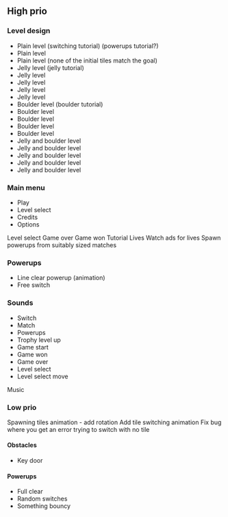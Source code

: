 ## High prio

### Level design

- Plain level (switching tutorial) (powerups tutorial?)
- Plain level
- Plain level (none of the initial tiles match the goal)
- Jelly level (jelly tutorial)
- Jelly level
- Jelly level
- Jelly level
- Jelly level
- Boulder level (boulder tutorial)
- Boulder level
- Boulder level
- Boulder level
- Boulder level
- Jelly and boulder level
- Jelly and boulder level
- Jelly and boulder level
- Jelly and boulder level
- Jelly and boulder level

### Main menu

- Play
- Level select
- Credits
- Options

Level select
Game over
Game won
Tutorial
Lives
Watch ads for lives
Spawn powerups from suitably sized matches

### Powerups

- Line clear powerup (animation)
- Free switch

### Sounds

- Switch
- Match
- Powerups
- Trophy level up
- Game start
- Game won
- Game over
- Level select
- Level select move

Music

### Low prio

Spawning tiles animation - add rotation
Add tile switching animation
Fix bug where you get an error trying to switch with no tile

#### Obstacles

- Key door

#### Powerups

- Full clear
- Random switches
- Something bouncy
